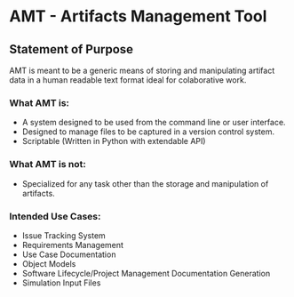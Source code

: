 AMT - Artifacts Management Tool
===============================

Statement of Purpose
--------------------
AMT is meant to be a generic means of storing and manipulating artifact data in a human readable text format ideal for colaborative work.

### What AMT is:
* A system designed to be used from the command line or user interface.
* Designed to manage files to be captured in a version control system.
* Scriptable (Written in Python with extendable API)

### What AMT is not:
* Specialized for any task other than the storage and manipulation of artifacts.

### Intended Use Cases:
* Issue Tracking System
* Requirements Management
* Use Case Documentation
* Object Models
* Software Lifecycle/Project Management Documentation Generation
* Simulation Input Files
